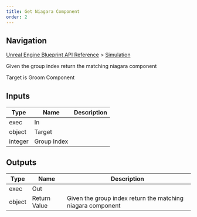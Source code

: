 ```yaml
---
title: Get Niagara Component
order: 2
---
```

## Navigation

[Unreal Engine Blueprint API Reference](https://dev.epicgames.com/documentation/en-us/unreal-engine/BlueprintAPI) > [Simulation](https://dev.epicgames.com/documentation/en-us/unreal-engine/BlueprintAPI/Simulation)

Given the group index return the matching niagara component

Target is Groom Component

## Inputs

| Type | Name | Description |
| --- | --- | --- |
| exec | In |  |
| object | Target |  |
| integer | Group Index |  |

## Outputs

| Type | Name | Description |
| --- | --- | --- |
| exec | Out |  |
| object | Return Value | Given the group index return the matching niagara component |
